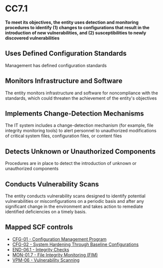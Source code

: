 # CC7.1
**To meet its objectives, the entity uses detection and monitoring procedures to identify (1) changes to configurations that result in the introduction of new vulnerabilities, and (2) susceptibilities to newly discovered vulnerabilities**
## Uses Defined Configuration Standards
Management has defined configuration standards
## Monitors Infrastructure and Software
The entity monitors infrastructure and software for noncompliance with the standards, which could threaten the achievement of the entity's objectives
## Implements Change-Detection Mechanisms
The IT system includes a change-detection mechanism (for example, file integrity monitoring tools) to alert personnel to unauthorized modifications of critical system files, configuration files, or content files
## Detects Unknown or Unauthorized Components
Procedures are in place to detect the introduction of unknown or unauthorized components
## Conducts Vulnerability Scans
The entity conducts vulnerability scans designed to identify potential vulnerabilities or misconfigurations on a periodic basis and after any significant change in the environment and takes action to remediate identified deficiencies on a timely basis.
## Mapped SCF controls
- [CFG-01 - Configuration Management Program](../scf/cfg-01-configurationmanagementprogram.md)
- [CFG-02 - System Hardening Through Baseline Configurations](../scf/cfg-02-systemhardeningthroughbaselineconfigurations.md)
- [END-06.1 - Integrity Checks](../scf/end-061-integritychecks.md)
- [MON-01.7 - File Integrity Monitoring (FIM)](../scf/mon-017-fileintegritymonitoring(fim).md)
- [VPM-06 - Vulnerability Scanning](../scf/vpm-06-vulnerabilityscanning.md)